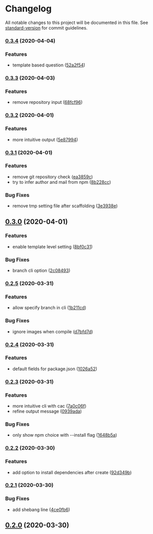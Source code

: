 # Changelog

All notable changes to this project will be documented in this file. See [standard-version](https://github.com/conventional-changelog/standard-version) for commit guidelines.

### [0.3.4](https://github.com/ludanxer/create-vuepress-tmp/compare/v0.3.3...v0.3.4) (2020-04-04)


### Features

* template based question ([52a2f54](https://github.com/ludanxer/create-vuepress-tmp/commit/52a2f54aa3d7ae27d130dd49058f5137f6998ccd))

### [0.3.3](https://github.com/ludanxer/create-vuepress-tmp/compare/v0.3.2...v0.3.3) (2020-04-03)


### Features

* remove repository input ([68fcf96](https://github.com/ludanxer/create-vuepress-tmp/commit/68fcf96b10ed31a1109900e1bd344ddff23ec8ce))

### [0.3.2](https://github.com/ludanxer/create-vuepress-tmp/compare/v0.3.1...v0.3.2) (2020-04-01)


### Features

* more intuitive output ([5e87994](https://github.com/ludanxer/create-vuepress-tmp/commit/5e87994a9b72db74310c748c96eebc2d5b4e84d1))

### [0.3.1](https://github.com/ludanxer/create-vuepress-tmp/compare/v0.3.0...v0.3.1) (2020-04-01)


### Features

* remove git repository check ([ea3859c](https://github.com/ludanxer/create-vuepress-tmp/commit/ea3859ccee32918ad3add01211adef64587b8a1a))
* try to infer author and mail from npm ([8b228cc](https://github.com/ludanxer/create-vuepress-tmp/commit/8b228cc596d7f1254ba333336953971b57a9ad94))


### Bug Fixes

* remove tmp setting file after scaffolding ([3e3938e](https://github.com/ludanxer/create-vuepress-tmp/commit/3e3938e7978728112bfbe83208509880e2310479))

## [0.3.0](https://github.com/ludanxer/create-vuepress-tmp/compare/v0.2.5...v0.3.0) (2020-04-01)


### Features

* enable template level setting ([8bf0c31](https://github.com/ludanxer/create-vuepress-tmp/commit/8bf0c31882d957249f9f3381759c56accd936e4b))


### Bug Fixes

* branch cli option ([2c08493](https://github.com/ludanxer/create-vuepress-tmp/commit/2c0849386461d19953379222bd63367f6ed99a0f))

### [0.2.5](https://github.com/ludanxer/create-vuepress-tmp/compare/v0.2.4...v0.2.5) (2020-03-31)


### Features

* allow specify branch in cli ([1b211cd](https://github.com/ludanxer/create-vuepress-tmp/commit/1b211cd6389f571bd9aec9843c9d0ab3004dc6af))


### Bug Fixes

* ignore images when compile ([d7bfd7d](https://github.com/ludanxer/create-vuepress-tmp/commit/d7bfd7d9f607ff4e8f48d4b49e7aa82fdb6dc4f8))

### [0.2.4](https://github.com/ludanxer/create-vuepress-tmp/compare/v0.2.3...v0.2.4) (2020-03-31)


### Features

* default fields for package.json ([1026a52](https://github.com/ludanxer/create-vuepress-tmp/commit/1026a52d6f0f542a052e9f0e95522fdade1a3f3e))

### [0.2.3](https://github.com/ludanxer/create-vuepress-tmp/compare/v0.2.2...v0.2.3) (2020-03-31)


### Features

* more intuitive cli with cac ([7a0c06f](https://github.com/ludanxer/create-vuepress-tmp/commit/7a0c06f6ee1746335070fbfbeee0863738b0f78b))
* refine output message ([0939ada](https://github.com/ludanxer/create-vuepress-tmp/commit/0939adaca80d78341044a333f8943c3571860154))


### Bug Fixes

* only show npm choice with --install flag ([1648b5a](https://github.com/ludanxer/create-vuepress-tmp/commit/1648b5afb8be09e5fac277515e9259746ecf4901))

### [0.2.2](https://github.com/ludanxer/create-vuepress-tmp/compare/v0.2.1...v0.2.2) (2020-03-30)


### Features

* add option to install dependencies after create ([92d349b](https://github.com/ludanxer/create-vuepress-tmp/commit/92d349b527abbcd3face5935d3405722186d2ad8))

### [0.2.1](https://github.com/ludanxer/create-vuepress-tmp/compare/v0.1.3-0...v0.2.1) (2020-03-30)


### Bug Fixes

* add shebang line ([4ce0fb6](https://github.com/ludanxer/create-vuepress-tmp/commit/4ce0fb6ea9d458e2375b3b3abac2eb1365d8c1fb))

## [0.2.0](https://github.com/ludanxer/create-vuepress-tmp/compare/v0.1.3-0...v0.2.0) (2020-03-30)
